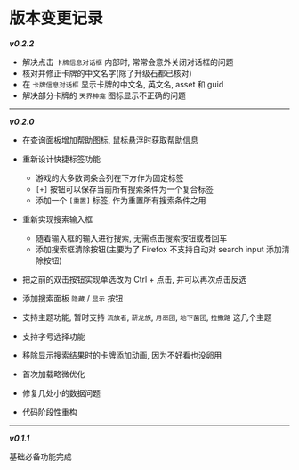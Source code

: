 # 版本变更记录

***v0.2.2***

* 解决点击 `卡牌信息对话框` 内部时, 常常会意外关闭对话框的问题
* 核对并修正卡牌的中文名字(除了升级石都已核对)
* 在 `卡牌信息对话框` 显示卡牌的中文名, 英文名, asset 和 guid
* 解决部分卡牌的 `天界神龛` 图标显示不正确的问题

---

***v0.2.0***

* 在查询面板增加帮助图标, 鼠标悬浮时获取帮助信息
* 重新设计快捷标签功能
  
  * 游戏的大多数词条会列在下方作为固定标签
  * `[+]` 按钮可以保存当前所有搜索条件为一个复合标签
  * 添加一个 `[重置]` 标签, 作为重置所有搜索条件之用

* 重新实现搜索输入框

  * 随着输入框的输入进行搜索, 无需点击搜索按钮或者回车
  * 添加搜索框清除按钮(主要为了 Firefox 不支持自动对 search input 添加清除按钮)

* 把之前的双击按钮实现单选改为 Ctrl + 点击, 并可以再次点击反选
* 添加搜索面板 `隐藏` / `显示` 按钮
* 支持主题功能, 暂时支持 `流放者`, `薪龙族`, `月巫团`, `地下菌团`, `拉撒路` 这几个主题
* 支持字号选择功能
* 移除显示搜索结果时的卡牌添加动画, 因为不好看也没卵用
* 首次加载略微优化
* 修复几处小的数据问题
* 代码阶段性重构

---

***v0.1.1***

基础必备功能完成
